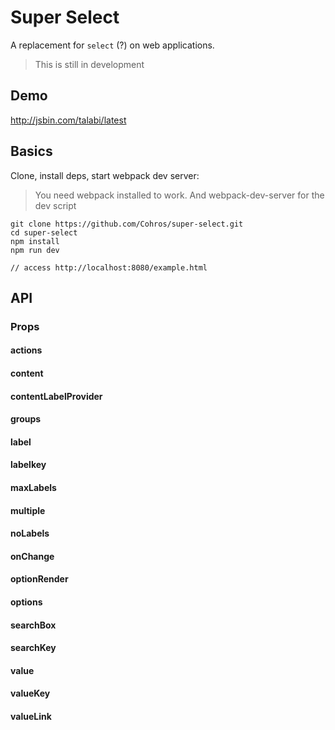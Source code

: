 # Super Select
A replacement for `select` (?) on web applications.

> This is still in development

## Demo
http://jsbin.com/talabi/latest

## Basics
Clone, install deps, start webpack dev server:

> You need webpack installed to work. And webpack-dev-server for the dev script

```
git clone https://github.com/Cohros/super-select.git
cd super-select
npm install
npm run dev

// access http://localhost:8080/example.html
```

## API
### Props
#### actions
#### content
#### contentLabelProvider
#### groups
#### label
#### labelkey
#### maxLabels
#### multiple
#### noLabels
#### onChange
#### optionRender
#### options
#### searchBox
#### searchKey
#### value
#### valueKey
#### valueLink